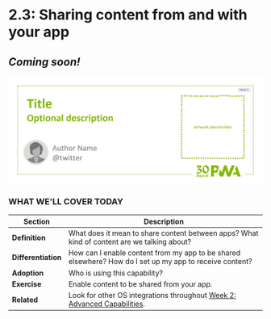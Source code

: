 # 2.3: Sharing content from and with your app

## *Coming soon!*

![Placeholder Banner Only. Replace when final assets ready.](_media/week2-placeholder.jpg)

### WHAT WE'LL COVER TODAY

| Section | Description |
| ------- | ----------- |
| **Definition** | What does it mean to share content between apps? What kind of content are we talking about? |
| **Differentiation** | How can I enable content from my app to be shared elsewhere? How do I set up my app to receive content? |
| **Adoption** | Who is using this capability? |
| **Exercise** | Enable content to be shared from your app. |
| **Related** | Look for other OS integrations throughout [Week 2: Advanced Capabilities](../advanced-capabilities). |
